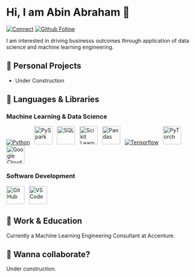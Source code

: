 # Hi, I am Abin Abraham 👋
[![Connect](https://img.shields.io/badge/Connect-0077B5?style=for-the-badge&logo=linkedin&logoColor=white)](https://uk.linkedin.com/in/abrahamabin)
[![Github Follow](https://img.shields.io/github/followers/LudwigStumpp?color=%23171515&label=Follow&logo=github&logoColor=%23171515&style=for-the-badge)](https://github.com/abinabrahamjohn)

I am interested in driving businesss outcomes through application of data science and machine learning engineering.

## 🚀 Personal Projects
- Under Construction

## 🌈 Languages & Libraries

### Machine Learning & Data Science
[<img alt="Python" src="https://img.icons8.com/color/48/000000/python.png"/>](https://www.python.org/) &nbsp;
[<img alt="PySpark" src="https://spark.apache.org/docs/latest/api/python/_static/spark-logo-reverse.png" height="48"/>](https://spark.apache.org/docs/latest/api/python/) &nbsp;
[<img alt="SQL" src="https://cloudblogs.microsoft.com/wp-content/uploads/sites/32/2020/05/SQL.png" height="48"/>](https://www.w3schools.com/sql/) &nbsp;
[<img alt="Scikit Learn" src="https://upload.wikimedia.org/wikipedia/commons/thumb/0/05/Scikit_learn_logo_small.svg/260px-Scikit_learn_logo_small.svg.png" height="48"/>](https://scikit-learn.org/) &nbsp;
[<img alt="Pandas" src="https://i.redd.it/c6h7rok9c2v31.jpg" height="48"/>](https://pandas.pydata.org/) &nbsp;
[<img alt="Tensorflow" src="https://img.icons8.com/color/48/000000/tensorflow.png"/>](https://www.tensorflow.org/) &nbsp;
[<img alt="PyTorch" src="https://user-images.githubusercontent.com/42147848/178567459-cb1bfe41-dee5-455b-af94-ce4d4f036295.png" height="48"/>](https://pytorch.org/) &nbsp;
[<img alt="Google Cloud" src="https://cloud.google.com/_static/cloud/images/social-icon-google-cloud-1200-630.png" height="48"/>](https://cloud.google.com/)

### Software Development
[<img alt="GitHub" src="https://pbs.twimg.com/profile_images/1414990564408262661/r6YemvF9_200x200.jpg" height="48"/>](https://github.com/about) &nbsp;
[<img alt="VSCode" src="https://upload.wikimedia.org/wikipedia/commons/thumb/9/9a/Visual_Studio_Code_1.35_icon.svg/240px-Visual_Studio_Code_1.35_icon.svg.png" height="48"/>](https://code.visualstudio.com/)

## 💼 Work & Education
Currently a Machine Learning Engineering Consultant at Accenture.

## 🤙 Wanna collaborate?
Under construction.
